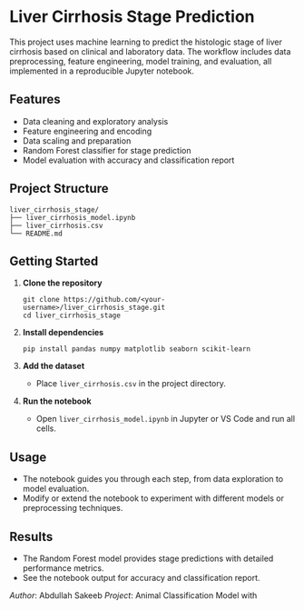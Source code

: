 # Liver Cirrhosis Stage Prediction

This project uses machine learning to predict the histologic stage of liver cirrhosis based on clinical and laboratory data. The workflow includes data preprocessing, feature engineering, model training, and evaluation, all implemented in a reproducible Jupyter notebook.

## Features

- Data cleaning and exploratory analysis
- Feature engineering and encoding
- Data scaling and preparation
- Random Forest classifier for stage prediction
- Model evaluation with accuracy and classification report

## Project Structure

```
liver_cirrhosis_stage/
├── liver_cirrhosis_model.ipynb
├── liver_cirrhosis.csv
└── README.md
```

## Getting Started

1. **Clone the repository**
   ```
   git clone https://github.com/<your-username>/liver_cirrhosis_stage.git
   cd liver_cirrhosis_stage
   ```

2. **Install dependencies**
   ```
   pip install pandas numpy matplotlib seaborn scikit-learn
   ```

3. **Add the dataset**
   - Place `liver_cirrhosis.csv` in the project directory.

4. **Run the notebook**
   - Open `liver_cirrhosis_model.ipynb` in Jupyter or VS Code and run all cells.

## Usage

- The notebook guides you through each step, from data exploration to model evaluation.
- Modify or extend the notebook to experiment with different models or preprocessing techniques.

## Results

- The Random Forest model provides stage predictions with detailed performance metrics.
- See the notebook output for accuracy and classification report.

*Author*: Abdullah Sakeeb
*Project*: Animal Classification Model with
